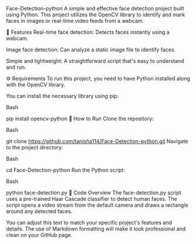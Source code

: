 Face-Detection-python
A simple and effective face detection project built using Python. This project utilizes the OpenCV library to identify and mark faces in images or real-time video feeds from a webcam.

🌟 Features
Real-time face detection: Detects faces instantly using a webcam.

Image face detection: Can analyze a static image file to identify faces.

Simple and lightweight: A straightforward script that's easy to understand and run.

⚙️ Requirements
To run this project, you need to have Python installed along with the OpenCV library.

You can install the necessary library using pip:

Bash

pip install opencv-python
🚀 How to Run
Clone the repository:

Bash

git clone https://github.com/tanisha114/Face-Detection-python.git
Navigate to the project directory:

Bash

cd Face-Detection-python
Run the Python script:

Bash

python face-detection.py
📝 Code Overview
The face-detection.py script uses a pre-trained Haar Cascade classifier to detect human faces. The script opens a video stream from the default camera and draws a rectangle around any detected faces.

You can adjust this text to match your specific project's features and details. The use of Markdown formatting will make it look professional and clean on your GitHub page.
